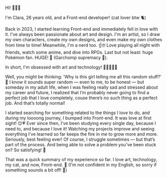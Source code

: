 Hi! 👋👋👋

   I'm Clara, 26 years old, and a Front-end developer! (cat lover btw 🐈)

   Back in 2023, I started learning Front-end and immediately fell in love with it. 
I've always been passionate about art and design. I'm an artist, so I draw my own characters, 
create my own designs, and even make my own clothes from time to time!
   Meanwhile, I'm a nerd too. ☝️🤓 Love playing all night with friends, watch some anime, 
and dive into RPGs. Last but not least: huge Pokémon fan. HUGE! 😤 (Garchomp supremacy 💪). 

   In short, I'm obsessed with art and technology! 🧡💛💚💙💜
   
   Well, you might be thinking: 'Why is this girl telling me all this random stuff?' 🙉 
I know it sounds super random — even to me, to be honest — but someday in my adult life, 
when I was feeling really sad and stressed about my career and future, I realized that 
I’m probably never going to find a perfect job that I love completely, couse there’s no such 
thing as a perfect job. And that’s totally normal!

  I started searching for something related to the things I love to do, and during my loooong journey, 
I bumped into Front-end. It was love at first sight! 😔💗 Ever since then, I’ve been studying every
single day, because I need to, and because I love it! Watching my projects improve and seeing everything
I’ve learned so far keeps the fire in me to grow more and more. Seriously, best feeling ever!
Of course, I struggle sometimes — but that’s part of the process. And being able to solve a problem 
you’ve been stuck on? So satisfying! 🤠

  That was a quick summary of my experience so far. I love art, technology, my cat, and now, Front-end. 🤞
  (I'm not confident in my English, so sorry if something sounds a bit off! 🥴)

<!--
**Ririsah/Ririsah** is a ✨ _special_ ✨ repository because its `README.md` (this file) appears on your GitHub profile.

Here are some ideas to get you started:

- 🔭 I’m currently working on ...
- 🌱 I’m currently learning ...
- 👯 I’m looking to collaborate on ...
- 🤔 I’m looking for help with ...
- 💬 Ask me about ...
- 📫 How to reach me: ...
- 😄 Pronouns: ...
- ⚡ Fun fact: ...
-->

